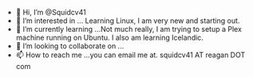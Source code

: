 - 👋 Hi, I’m @Squidcv41
- 👀 I’m interested in ... Learning Linux, I am very new and starting out.
- 🌱 I’m currently learning ...Not much really, I am trying to  setup a Plex machine running on Ubuntu. I also am learning Icelandic.
- 💞️ I’m looking to collaborate on ...
- 📫 How to reach me ...you can email me at.  squidcv41 AT reagan DOT com

<!---
Squidcv41/Squidcv41 is a ✨ special ✨ repository because its `README.md` (this file) appears on your GitHub profile.
You can click the Preview link to take a look at your changes.
--->
